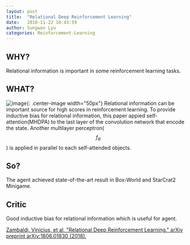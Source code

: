 ```yaml
---
layout: post
title:  "Relational Deep Reinforcement Learning"
date:   2018-11-22 10:43:59
author: Sungwon Lyu
categories: Reinforcement-Learning
---
```


## WHY? 
Relational information is important in some reinforcement learning tasks.

## WHAT?
![image](/assets/images/rdrl1.png){: .center-image width="50px"}
Relational information can be important source for high scores in reinforcement learning. To provide inductive bias for relational information, this paper appied self-attention(MHDPA) to the last layer of the convolution network that encode the state. Another multilayer perceptron($$f_\theta$$) is applied in parallel to each self-attended objects. 

## So?
The agent achieved state-of-the-art result in Box-World and StarCrat2 Minigame.

## Critic
Good inductive bias for relational information which is useful for agent.

[Zambaldi, Vinicius, et al. "Relational Deep Reinforcement Learning." arXiv preprint arXiv:1806.01830 (2018).](https://arxiv.org/pdf/1806.01830.pdf)